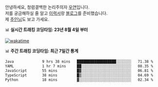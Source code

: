 안녕하세요, 청렴결백한 논리주의자 [우연](https://dev-wooyeon.github.io/quiz-app/)입니다.  
저를 궁금해하실 줄 알고 [이력서](https://ieunune.notion.site/d836ecc9172144d4b39f185b89f16a62)랑 [블로그](https://notion-blog-ieunune.vercel.app)를 준비했습니다.  
제 [주인님](https://www.instagram.com/lovely_hiru_hari_s2/)도 보고 가세요.


📊 **실시간 트래킹 코딩타임: 23년 8월 4일 부터**  

[![wakatime](https://wakatime.com/badge/user/099dd627-fdab-4072-b87a-fa91c7a76d8d.svg?style=for-the-badge)](https://wakatime.com/@099dd627-fdab-4072-b87a-fa91c7a76d8d)

📊 **주간 트래킹 코딩타임: 최근 7일간 통계**

<!--START_SECTION:waka-->

```txt
Java             9 hrs 38 mins   ██████████████████░░░░░░░   71.38 %
YAML             1 hr 7 mins     ██░░░░░░░░░░░░░░░░░░░░░░░   08.35 %
JavaScript       55 mins         █▓░░░░░░░░░░░░░░░░░░░░░░░   06.81 %
TypeScript       38 mins         █▒░░░░░░░░░░░░░░░░░░░░░░░   04.69 %
Python           18 mins         ▓░░░░░░░░░░░░░░░░░░░░░░░░   02.34 %
```

<!--END_SECTION:waka-->

<!-- ![](./profile-3d-contrib/profile-night-view.svg)-->
